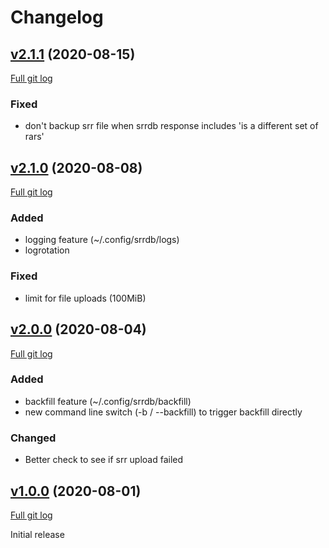 # Changelog

## [v2.1.1](https://github.com/peps1/srrup/tree/v2.1.1) (2020-08-15)
[Full git log](https://github.com/peps1/srrup/compare/v2.1.0...v2.1.1)

### Fixed
* don't backup srr file when srrdb response includes 'is a different set of rars'

## [v2.1.0](https://github.com/peps1/srrup/tree/v2.1.0) (2020-08-08)
[Full git log](https://github.com/peps1/srrup/compare/v2.0.0-beta.1...v2.1.0)

### Added
* logging feature (~/.config/srrdb/logs)
* logrotation

### Fixed
* limit for file uploads (100MiB)

## [v2.0.0](https://github.com/peps1/srrup/tree/v2.0.0-beta.1) (2020-08-04)
[Full git log](https://github.com/peps1/srrup/compare/v1.0.0-beta.4...v2.0.0-beta.1)

### Added
* backfill feature (~/.config/srrdb/backfill)
* new command line switch (-b / --backfill) to trigger backfill directly

### Changed
* Better check to see if srr upload failed


## [v1.0.0](https://github.com/peps1/srrup/tree/v1.0.0-beta.4) (2020-08-01)
[Full git log](https://github.com/peps1/srrup/compare/40204681df9d18e5a376407564dc3585d2bcef3d...v1.0.0-beta.4)

Initial release
